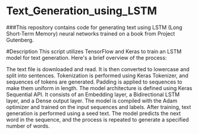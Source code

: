 # Text_Generation_using_LSTM

###This repository contains code for generating text using LSTM (Long Short-Term Memory) neural networks trained on a book from Project Gutenberg.

#Description
This script utilizes TensorFlow and Keras to train an LSTM model for text generation. Here's a brief overview of the process:

The text file is downloaded and read. It is then converted to lowercase and split into sentences.
Tokenization is performed using Keras Tokenizer, and sequences of tokens are generated.
Padding is applied to sequences to make them uniform in length.
The model architecture is defined using Keras Sequential API. It consists of an Embedding layer, a Bidirectional LSTM layer, and a Dense output layer.
The model is compiled with the Adam optimizer and trained on the input sequences and labels.
After training, text generation is performed using a seed text. The model predicts the next word in the sequence, and the process is repeated to generate a specified number of words.
